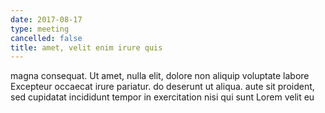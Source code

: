 ```yaml
---
date: 2017-08-17
type: meeting
cancelled: false
title: amet, velit enim irure quis
---
```

magna consequat. Ut amet, nulla elit, dolore non aliquip voluptate labore Excepteur occaecat irure pariatur. do deserunt ut aliqua. aute sit proident, sed cupidatat incididunt tempor in exercitation nisi qui sunt Lorem velit eu